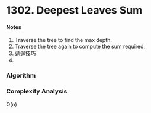 # 1302. Deepest Leaves Sum

<h4>Notes</h4>

1. Traverse the tree to find the max depth.
2. Traverse the tree again to compute the sum required.
3. 遞迴技巧
4. 



<h3>Algorithm</h3>


<h3>Complexity Analysis</h3>

O(n)



